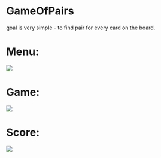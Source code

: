 # GameOfPairs

goal is very simple - to find pair for every card on the board.

# Menu:

![](https://media3.giphy.com/media/v1.Y2lkPTc5MGI3NjExYzU1MjBmYTY5NWFkZTBiODYyZjM2YTU5NWQxYmI0OTRkMWQ3NjZmMSZjdD1n/8SpldZTxFFnb8ScyDN/giphy.gif)

# Game:

![](https://im5.ezgif.com/tmp/ezgif-5-dd26d2aa5d.gif)

# Score:

![](https://media0.giphy.com/media/v1.Y2lkPTc5MGI3NjExZmZlY2NjYTVhOTU2MDFkNzlkYzEyMWNiNjBlOWFjYmM3MDY1OGYzOCZjdD1n/yLMZ4TM1q1pwv6xGIN/giphy.gif)
